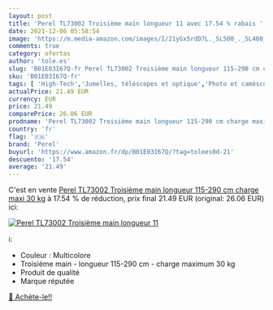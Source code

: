 ```yaml
---
layout: post
title: 'Perel TL73002 Troisième main longueur 11 avec 17.54 % rabais '
date: 2021-12-06 05:58:54
image: 'https://m.media-amazon.com/images/I/21yGx5rdD7L._SL500_._SL400_.jpg'
comments: true
category: ofertas
author: 'tole.es'
slug: 'B01E03I67Q-fr Perel TL73002 Troisième main longueur 115-290 cm charge...'
sku: 'B01E03I67Q-fr'
tags: [ 'High-Tech','Jumelles, téléscopes et optique','Photo et caméscopes','Télescopes','perel', ]
actualPrice: 21.49 EUR
currency: EUR
price: 21.49
comparePrice: 26.06 EUR
prodname: 'Perel TL73002 Troisième main longueur 115-290 cm charge maxi 30 kg'
country: 'fr'
flag: '🇫🇷'
brand: 'Perel'
buyurl: 'https://www.amazon.fr/dp/B01E03I67Q/?tag=tolees0d-21'
descuento: '17.54'
average: '21.49'
---
```


C'est en vente [Perel TL73002 Troisième main longueur 115-290 cm charge maxi 30 kg](https://www.amazon.fr/dp/B01E03I67Q/?tag=tolees0d-21)  à  17.54 % de réduction, prix final  21.49 EUR (original: 26.06 EUR) ici:

[![Perel TL73002 Troisième main longueur 11](https://m.media-amazon.com/images/I/21yGx5rdD7L._SL500_._SL400_.jpg)](https://www.amazon.fr/dp/B01E03I67Q/?tag=tolees0d-21)

ℹ️:

- Couleur : Multicolore
- Troisième main - longueur 115-290 cm - charge maximum 30 kg
- Produit de qualité
- Marque réputée

[🛒 Achète-le!!](https://www.amazon.fr/dp/B01E03I67Q/?tag=tolees0d-21)
